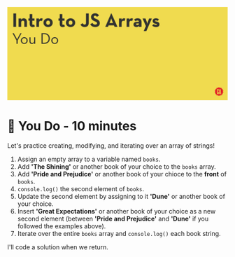 ![Hero image](./assets/hero.png)

# 💪 You Do - 10 minutes

Let's practice creating, modifying, and iterating over an array of strings!

1. Assign an empty array to a variable named `books`.
2. Add **'The Shining'** or another book of your choice to the `books` array.
3. Add **'Pride and Prejudice'** or another book of your chioce to the **front** of `books`.
4. `console.log()` the second element of `books`.
5. Update the second element by assigning to it **'Dune'** or another book of your choice.
6. Insert **'Great Expectations'** or another book of your choice as a new second element (between **'Pride and Prejudice'** and **'Dune'** if you followed the examples above).
7. Iterate over the entire `books` array and `console.log()` each book string.

I'll code a solution when we return.

